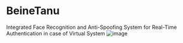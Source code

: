 # BeineTanu
Integrated Face Recognition and Anti-Spoofing System for Real-Time Authentication in case of Virtual System
![image](https://github.com/user-attachments/assets/79210c45-5142-442b-adf9-72e8e163fa4c)
